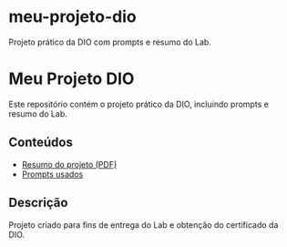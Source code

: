# meu-projeto-dio
Projeto prático da DIO com prompts e resumo do Lab.
# Meu Projeto DIO

Este repositório contém o projeto prático da DIO, incluindo prompts e resumo do Lab.

## Conteúdos
- [Resumo do projeto (PDF)](./ebook/resumo.pdf)
- [Prompts usados](./prompts/prompts.md)

## Descrição
Projeto criado para fins de entrega do Lab e obtenção do certificado da DIO.
